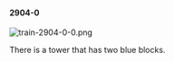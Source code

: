 #### 2904-0
![train-2904-0-0.png](https://github.com/lil-lab/nlvr/raw/master/nlvr/train/images/56/train-2904-0-0.png "train-2904-0-0.png")

There is a tower that has two blue blocks.